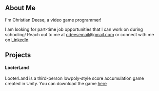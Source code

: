 ## About Me
I'm Christian Deese, a video game programmer! 

I am looking for part-time job opportunities that I can work on during schooling! Reach out to me at cdeesemail@gmail.com or connect with me on [LinkedIn](https://www.linkedin.com/in/christian-deese-ab890828b/)

## Projects
#### LooterLand
LooterLand is a third-person lowpoly-style score accumulation game created in Unity.
You can download the game [here](https://looter-land.itch.io/looter-land)



<!--
**chdeese/chdeese** is a ✨ _special_ ✨ repository because its `README.md` (this file) appears on your GitHub profile.

Here are some ideas to get you started:

- 🔭 I’m currently working on ...
- 🌱 I’m currently learning ...
- 👯 I’m looking to collaborate on ...
- 🤔 I’m looking for help with ...
- 💬 Ask me about ...
- 📫 How to reach me: ...
- 😄 Pronouns: ...
- ⚡ Fun fact: ...
-->
